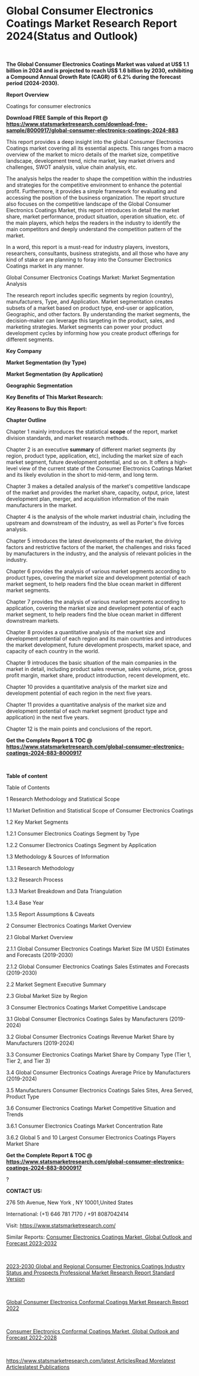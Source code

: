 <h1>Global Consumer Electronics Coatings Market Research Report 2024(Status and Outlook)</h1><br/><p><strong>The Global Consumer Electronics Coatings Market was valued at US$ 1.1 billion in 2024 and is projected to reach US$ 1.6 billion by 2030, exhibiting a Compound Annual Growth Rate (<strong>CAGR</strong>) of 6.2% during the forecast period (2024-2030).</strong></p>
 
 
 
 <p><strong>Report Overview</strong></p>
 
 
 
 <p>Coatings for consumer electronics</p>
 
 
 
 <p><strong>Download FREE Sample of this Report @ <a href="https://www.statsmarketresearch.com/download-free-sample/8000917/global-consumer-electronics-coatings-2024-883">https://www.statsmarketresearch.com/download-free-sample/8000917/global-consumer-electronics-coatings-2024-883</a></strong></p>
 
 
 
 <p>This report provides a deep insight into the global Consumer Electronics Coatings market covering all its essential aspects. This ranges from a macro overview of the market to micro details of the market size, competitive landscape, development trend, niche market, key market drivers and challenges, SWOT analysis, value chain analysis, etc.</p>
 
 
 
 <p>The analysis helps the reader to shape the competition within the industries and strategies for the competitive environment to enhance the potential profit. Furthermore, it provides a simple framework for evaluating and accessing the position of the business organization. The report structure also focuses on the competitive landscape of the Global Consumer Electronics Coatings Market, this report introduces in detail the market share, market performance, product situation, operation situation, etc. of the main players, which helps the readers in the industry to identify the main competitors and deeply understand the competition pattern of the market.</p>
 
 
 
 <p>In a word, this report is a must-read for industry players, investors, researchers, consultants, business strategists, and all those who have any kind of stake or are planning to foray into the Consumer Electronics Coatings market in any manner.</p>
 
 
 
 <p>Global Consumer Electronics Coatings Market: Market Segmentation Analysis</p>
 
 
 
 <p>The research report includes specific segments by region (country), manufacturers, Type, and Application. Market segmentation creates subsets of a market based on product type, end-user or application, Geographic, and other factors. By understanding the market segments, the decision-maker can leverage this targeting in the product, sales, and marketing strategies. Market segments can power your product development cycles by informing how you create product offerings for different segments.</p>
 
 
 
 <p><strong>Key Company</strong></p>
 
 
 
 <p><strong>Market Segmentation (by Type)</strong></p>
 
 
 
 <p><strong>Market Segmentation (<strong>by Application</strong>)</strong></p>
 
 
 
 <p><strong>Geographic Segmentation</strong></p>
 
 
 
 <p><strong>Key Benefits of This Market Research:</strong></p>
 
 
 
 <p><strong>Key <strong>Reasons to Buy</strong> this Report:</strong></p>
 
 
 
 <p><strong>Chapter Outline</strong></p>
 
 
 
 <p>Chapter 1 mainly introduces the statistical <strong>scope</strong> of the report, market division standards, and market research methods.</p>
 
 
 
 <p>Chapter 2 is an executive <strong>summary</strong> of different market segments (by region, product type, application, etc), including the market size of each market segment, future development potential, and so on. It offers a high-level view of the current state of the Consumer Electronics Coatings Market and its likely evolution in the short to mid-term, and long term.</p>
 
 
 
 <p>Chapter 3 makes a detailed analysis of the market&#39;s competitive landscape of the market and provides the market share, capacity, output, price, latest development plan, merger, and acquisition information of the main manufacturers in the market.</p>
 
 
 
 <p>Chapter 4 is the analysis of the whole market industrial chain, including the upstream and downstream of the industry, as well as Porter&#39;s five forces analysis.</p>
 
 
 
 <p>Chapter 5 introduces the latest developments of the market, the driving factors and restrictive factors of the market, the challenges and risks faced by manufacturers in the industry, and the analysis of relevant policies in the industry.</p>
 
 
 
 <p>Chapter 6 provides the analysis of various market segments according to product types, covering the market size and development potential of each market segment, to help readers find the blue ocean market in different market segments.</p>
 
 
 
 <p>Chapter 7 provides the analysis of various market segments according to application, covering the market size and development potential of each market segment, to help readers find the blue ocean market in different downstream markets.</p>
 
 
 
 <p>Chapter 8 provides a quantitative analysis of the market size and development potential of each region and its main countries and introduces the market development, future development prospects, market space, and capacity of each country in the world.</p>
 
 
 
 <p>Chapter 9 introduces the basic situation of the main companies in the market in detail, including product sales revenue, sales volume, price, gross profit margin, market share, product introduction, recent development, etc.</p>
 
 
 
 <p>Chapter 10 provides a quantitative analysis of the market size and development potential of each region in the next five years.</p>
 
 
 
 <p>Chapter 11 provides a quantitative analysis of the market size and development potential of each market segment (product type and application) in the next five years.</p>
 
 
 
 <p>Chapter 12 is the main points and conclusions of the report.</p>
 
 
 
 <div><b>Get the Complete Report & TOC @ <a href="https://www.statsmarketresearch.com/global-consumer-electronics-coatings-2024-883-8000917">https://www.statsmarketresearch.com/global-consumer-electronics-coatings-2024-883-8000917</a></b></div>
 
 
 
 <p><br />
 
 <b>Table of content</b></p>
 
 
 
 <p>Table of Contents<br />
 
 1 Research Methodology and Statistical Scope<br />
 
 1.1 Market Definition and Statistical Scope of Consumer Electronics Coatings<br />
 
 1.2 Key Market Segments<br />
 
 1.2.1 Consumer Electronics Coatings Segment by Type<br />
 
 1.2.2 Consumer Electronics Coatings Segment by Application<br />
 
 1.3 Methodology & Sources of Information<br />
 
 1.3.1 Research Methodology<br />
 
 1.3.2 Research Process<br />
 
 1.3.3 Market Breakdown and Data Triangulation<br />
 
 1.3.4 Base Year<br />
 
 1.3.5 Report Assumptions & Caveats<br />
 
 2 Consumer Electronics Coatings Market Overview<br />
 
 2.1 Global Market Overview<br />
 
 2.1.1 Global Consumer Electronics Coatings Market Size (M USD) Estimates and Forecasts (2019-2030)<br />
 
 2.1.2 Global Consumer Electronics Coatings Sales Estimates and Forecasts (2019-2030)<br />
 
 2.2 Market Segment Executive Summary<br />
 
 2.3 Global Market Size by Region<br />
 
 3 Consumer Electronics Coatings Market Competitive Landscape<br />
 
 3.1 Global Consumer Electronics Coatings Sales by Manufacturers (2019-2024)<br />
 
 3.2 Global Consumer Electronics Coatings Revenue Market Share by Manufacturers (2019-2024)<br />
 
 3.3 Consumer Electronics Coatings Market Share by Company Type (Tier 1, Tier 2, and Tier 3)<br />
 
 3.4 Global Consumer Electronics Coatings Average Price by Manufacturers (2019-2024)<br />
 
 3.5 Manufacturers Consumer Electronics Coatings Sales Sites, Area Served, Product Type<br />
 
 3.6 Consumer Electronics Coatings Market Competitive Situation and Trends<br />
 
 3.6.1 Consumer Electronics Coatings Market Concentration Rate<br />
 
 3.6.2 Global 5 and 10 Largest Consumer Electronics Coatings Players Market Share</p>
 
 
 
 <div><b>Get the Complete Report & TOC @ <a href="https://www.statsmarketresearch.com/global-consumer-electronics-coatings-2024-883-8000917">https://www.statsmarketresearch.com/global-consumer-electronics-coatings-2024-883-8000917</a></b></div>
 
 
 
 <p>? </p>
 
 
 
 <p><b>CONTACT US:</b><br />
 
 276 5th Avenue, New York , NY 10001,United States<br />
 
 International: (+1) 646 781 7170 / +91 8087042414<br />
 
 Visit: <a href="https://www.statsmarketresearch.com/">https://www.statsmarketresearch.com/</a><br />
 
 Similar Reports: <a href="https://www.statsmarketresearch.com/global-consumer-electronics-coatings-2024-883-8000917">Consumer Electronics Coatings Market, Global Outlook and Forecast 2023-2032</a><br />
 
 <br />
 
 <a href="https://www.statsmarketresearch.com/global-consumer-electronics-coatings-2024-883-8000917">2023-2030 Global and Regional Consumer Electronics Coatings Industry Status and Prospects Professional Market Research Report Standard Version</a><br />
 
 <br />
 
 <a href="https://www.statsmarketresearch.com/global-consumer-electronics-coatings-2024-883-8000917">Global Consumer Electronics Conformal Coatings Market Research Report 2022</a><br />
 
 <br />
 
 <a href="https://www.statsmarketresearch.com/global-consumer-electronics-coatings-2024-883-8000917">Consumer Electronics Conformal Coatings Market, Global Outlook and Forecast 2022-2028</a><br />
 
 <br />
 
 <a href="https://gyeongbokgung.com">https://www.statsmarketresearch.com/</a><a href="https://hallyeomaritime.com">latest Articles</a><a href="https://jingwansa.com">Read More</a><a href="https://nguoiviet.jp/">latest Articles</a><a href="https://www.intelmarketresearch.com/">latest Publications</a></p>